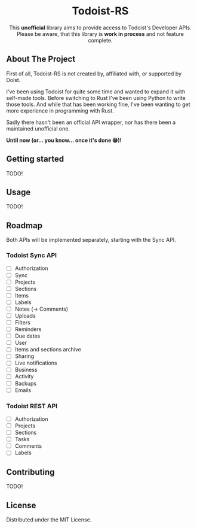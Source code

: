 <h1 align="center">Todoist-RS</h1>
<p align="center">
This <b>unofficial</b> library aims to provide access to Todoist's Developer APIs.<br/>
Please be aware, that this library is <b>work in process</b> and not feature complete.
</p>

## About The Project
First of all, Todoist-RS is not created by, affiliated with, or supported by Doist.

I've been using Todoist for quite some time and wanted to expand it with self-made tools. Before switching
to Rust I've been using Python to write those tools. And while that has been working fine, I've been wanting
to get more experience in programming with Rust.

Sadly there hasn't been an official API wrapper, nor has there been a maintained unofficial one.

**Until now (or... you know... once it's done :grin:)!**

## Getting started
TODO!

## Usage
TODO!

## Roadmap
Both APIs will be implemented separately, starting with the Sync API.

### Todoist Sync API
  - [ ] Authorization
  - [ ] Sync
  - [ ] Projects
  - [ ] Sections
  - [ ] Items
  - [ ] Labels
  - [ ] Notes (-> Comments)
  - [ ] Uploads
  - [ ] Filters
  - [ ] Reminders
  - [ ] Due dates
  - [ ] User
  - [ ] Items and sections archive
  - [ ] Sharing
  - [ ] Live notifications
  - [ ] Business
  - [ ] Activity
  - [ ] Backups
  - [ ] Emails
### Todoist REST API
  - [ ] Authorization
  - [ ] Projects
  - [ ] Sections
  - [ ] Tasks
  - [ ] Comments
  - [ ] Labels

## Contributing
TODO!

## License
Distributed under the MIT License.